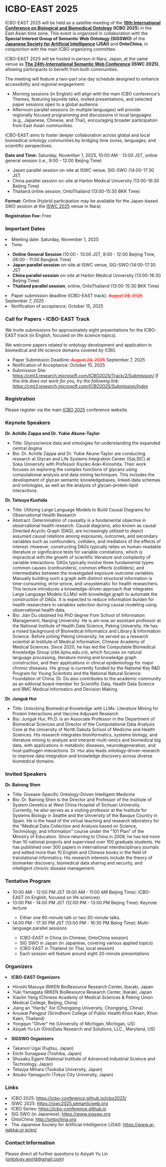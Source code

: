 <br>

# ICBO-EAST 2025

ICBO-EAST 2025 will be held as a satellite meeting of the <b><a href="https://icbo-conference.github.io/icbo2025/">16th International Conference on Biological and Biomedical Ontology</a> (ICBO 2025</b>) in the East Asian time zone. This event is organized in collaboration with the <b>Special Interest Group of Semantic Web Ontology (SIGSWO)</b> of the <b><a href="https://www.ai-gakkai.or.jp/en/">Japanese Society for Artificial Intelligence</a> (JSAI)</b> and <b>OntoChina</b>, in conjunction with the main ICBO organizing committee.

ICBO-EAST 2025 will be hosted in person in Nara, Japan, at the same venue as <b><a href="https://iswc2025.semanticweb.org/">The 24th-International Semantic Web Conference</a> (ISWC 2025)</b>, allowing participants to benefit from both communities.

The meeting will feature a two-part one day schedule designed to enhance accessibility and regional engagement:
<ul>
  <li>Morning sessions (in English) will align with the main ICBO conference's Themes, featuring keynote talks, invited presentations, and selected paper sessions open to a global audience.</li>
  <li>Afternoon parallel sessions (in multiple languages) will provide regionally focused programming and discussions in local languages (e.g., Japanese, Chinese, and Thai), encouraging broader participation from East Asian communities.</li>
</ul>

ICBO-EAST aims to foster deeper collaboration across global and local biomedical ontology communities by bridging time zones, languages, and scientific perspectives.

<b>Date and Time:</b> Saturday, November 1, 2025, 10:00 AM - 13:00 JST, online general session (i.e., 9:00 - 12:00 Beijing Time)
<ul>
  <li>Japan parallel session on-site at ISWC venue, SIG-SWO (14:00-17:30 JST</li>
  <li>China parallel session on-site at Harbin Medical University (13:00-16:30 Beijing Time)</li>
  <li>Thailand online session, OntoThailand (13:00-15:30 BKK Time)</li>
</ul>

<b>Format:</b> Online (Hybrid participation may be available for the Japan-based SWO session at the <a href="https://iswc2025.semanticweb.org/">ISWC 2025</a> venue in Nara)

<b>Registration Fee:</b> Free

### Important Dates
<li>Meeting date: Saturday, November 1, 2025</li>
<li>Time:</li> 
<ul>
  <li><b>Online General Session</b> (10:00 - 13:00 JST, 9:00 - 12:00 Beijing Time, 08:00 - 11:00 Bangkok Time)</li>
  <li><b>Japan parallel session</b> on-site at ISWC venue, SIG-SWO (14:00-17:30 JST</li>
  <li><b>China parallel session</b> on-site at Harbin Medical University (13:00-16:30 Beijing Time)</li>
  <li><b>Thailand parallel session</b>, online, OntoThailand (13:00-15:30 BKK Time)</li>
</ul>
<li>Paper submission deadline (ICBO-EAST track): <span style="color: red; text-decoration: line-through;"> August 24, 2025</span> September 7, 2025 </li>
<li>Notification of acceptance: October 15, 2025</li>

### Call for Papers - ICBO-EAST Track
We invite submissions for approximately eight presentations for the ICBO-EAST track (in English, focused on life science topics).

We welcome papers related to ontology development and application in biomedical and life science domains covered by ICBO.

<ul>
  <li>Paper Submission Deadline:<span style="color: red; text-decoration: line-through;"> August 24, 2025</span> September 7, 2025 </li>
  <li>Notification of Acceptance: October 15, 2025</li>
  <li>Submission Site: <a href="https://cmt3.research.microsoft.com/ICBO2025/Track/2/Submission/">https://cmt3.research.microsoft.com/ICBO2025/Track/2/Submission/</a> <i>If this link does not work for you, try the following link: <a href="https://cmt3.research.microsoft.com/ICBO2025/Submission/Index">https://cmt3.research.microsoft.com/ICBO2025/Submission/Index</a></i></li>
</ul>

### Registration
Please register via the main <a href="https://icbo-conference.github.io/icbo2025/registration/">ICBO 2025</a> conference website.

### Keynote Speakers
<b>Dr. Achille Zappa and Dr. Yukie Akune-Taylor</b>
<ul>
  <li>Title: Glycoscience data and ontologies for understanding the expanded central dogma</li>
  <li>Bio: Dr. Achille Zappa and Dr. Yukie Akune-Taylor are conducting research at Glycan and Life Systems Integration Center (GaLSIC) at Soka University with Professor Kiyoko Aoki-Kinoshita. Their work focuses on exploring the complex functions of glycans using computational analysis and data mining techniques. This includes the development of glycan semantic knowledgebases, linked-data schemas and ontologies, as well as the analysis of glycan–protein-lipid interactions.</li>
</ul>

<b>Dr. Tatsuya Kushida</b>
<ul>
  <li>Title: Utilizing Large Language Models to Build Causal Diagrams for Observational Health Research</li>
  <li>Abstract: Determination of causality is a fundamental objective in observational health research. Causal diagrams, also known as causal Directed Acyclic Graph (DAG), are increasingly utilized to depict assumed causal relations among exposures, outcomes, and secondary variables such as confounders, colliders, and mediators of the effects of interest. However, constructing DAGs typically relies on human-readable literature or significance tests for variable correlations, which is impractical with the growth of scientific literature and complexity of variable interactions. DAGs typically involve three fundamental types: common causes (confounders), common effects (colliders), and intermediates between the investigated exposure-outcome variables. Manually building such a graph with distinct structural information is time-consuming, error-prone, and unsystematic for health researchers. This lecture introduces a knowledge-driven approach that integrates Large Language Models (LLMs) with knowledge graph to automate the construction of DAGs. It is expected to reduce information burden for health researchers in variables selection during causal modeling using observational health data.</li>
  <li>Bio: Jian Du obtained his PhD degree from School of Information Management, Nanjing University. He is am now an assistant professor at the National Institute of Health Data Science, Peking University. He has a mixed background of Biomedical Informatics and Library & Information Science. Before joining Peking University, he served as a research scientist at Institute of Medical Information, Chinese Academy of Medical Sciences. Since 2020, he has led the Computable Biomedical Knowledge Group (cbk.bjmu.edu.cn), which focuses on natural language processing, literature mining and knowledge graph construction, and their applications in clinical epidemiology for major chronic diseases. His group is currently funded by the National Key R&D Program for Young Scientists and the National Natural Science Foundation of China. Dr. Du also contributes to the academic community as an editorial board member for Scientific Data, Health Data Science and BMC Medical Informatics and Decision Making.</li>
</ul>

<b>Dr. Junguk Hur</b>
<ul>
  <li>Title: Unlocking Biomedical Knowledge with LLMs: Literature Mining for Protein Interactions and Vaccine Adjuvant Research</li>
  <li>Bio: Junguk Hur, Ph.D. is an Associate Professor in the Department of Biomedical Sciences and Director of the Computational Data Analysis Core at the University of North Dakota School of Medicine and Health Sciences. His research integrates bioinformatics, systems biology, and literature mining to analyze and interpret multi-omics and biomedical big data, with applications in metabolic diseases, neurodegeneration, and host-pathogen interactions. Dr. Hur also leads ontology-driven research to improve data integration and knowledge discovery across diverse biomedical domains.</li>
</ul>

### Invited Speakers

<b>Dr. Bairong Shen</b>
<ul>
  <li>Title: Disease-Specific Ontology-Driven Intelligent Medicine</li>
  <li>Bio: Dr. Bairong Shen is the Director  and Professor of the Institute of System Genetics at West China Hospital of Sichuan University. Currently, he also serves as a visiting professor at the Institute for Systems Biology in Seattle and the University of the Basque Country in Spain. He is the head of the virtual teaching and research laboratory for the "Medical Data Collection and Analysis based on Science, Technology, and Information" course under the "101 Plan" of the Ministry of Education. Since returning to China in 2008, he has led more than 10 national projects and supervised over 100 graduate students. He has published over 300 papers in international interdisciplinary journals and edited more than 10 English and Chinese books in the field of translational informatics. His research interests include the theory of biomarker discovery, biomedical data sharing and security, and intelligent chronic disease management.</li>
</ul>

### Tentative Program
<ul>
  <li>10:00 AM - 12:00 PM JST (9:00 AM - 11:00 AM Beijing Time): ICBO-EAST (in English, focused on life sciences)</li>
  <li>13:00 PM - 14:00 PM JST (12:00 PM - 13:00 PM Beijing Time): Keynote lecture</li>
  <ul>
    <li>Either one 60-minute talk or two 30-minute talks.</li>
  </ul>
  <li>14:00 PM - 17:30 PM JST (13:00 PM - 16:30 PM Being Time): Multi-language parallel sessions</li>
  <ul>
    <li>ICBO-EAST in China (in Chinese, OntoChina session)</li>
    <li>SIG SWO in Japan (in Japanese, covering various applied topics)</li>
    <li>ICBO-EAST in Thailand (in Thai, local session)</li>
    <li>Each session will feature around eight 20-minute presentations</li>
  </ul>
</ul>

### Organizers
<li><b>ICBO-EAST Organizers</b></li>
<ul>
  <li>Hiroshi Masuya (RIKEN BioResource Research Center, Ibaraki, Japan</li>
  <li>Yuki Yamagata (RIKEN BioResource Research Center, Ibaraki, Japan</li>
  <li>Xiaolin Yang (Chinese Academy of Medical Sciences & Peking Union Medical College, Beijing, China)</li>
  <li>Jiang an "Hardy" Xie (Chongqing University, Chongqing, China)</li>
  <li>Anuwat Pengput (Sirindhorn College of Public Health Khon Kaen, Khon Kaen, Thailand)</li>
  <li>Yongqun "Oliver" He (University of Michigan, Michigan, US)</li>
  <li>Asiyah Yu Lin (OntoData Research and Solutions, LLC., Maryland, US)</li>
</ul>

<li><b>SIGSWO Organizers</b></li>
<ul>
  <li>Takanori Ugai (Fujitsu, Japan)</li>
  <li>Eiichi Sunagawa (Toshiba, Japan)</li>
  <li>Shusaku Egami (National Institute of Advanced Industrial Science and Technology, Japan)</li>
  <li>Tetsuya Mihara (Tsukuba University, Japan)</li>
  <li>Atsuko Yamaguchi (Tokyo City University, Japan)</li>
</ul>

### Links
<li>ICBO 2025: <a href="https://icbo-conference.github.io/icbo2025/">https://icbo-conference.github.io/icbo2025/</a></li>
<li>ISWC 2025: <a href="https://iswc2025.semanticweb.org">https://iswc2025.semanticweb.org</a></li>
<li>ICBO Series: <a href="https://icbo-conference.github.io">https://icbo-conference.github.io</a></li>
<li>SIG SWO (in Japanese): <a href="https://www.sigswo.org">https://www.sigswo.org</a></li>
<li>OntoChina: <a href="http://ontochina.org">http://ontochina.org</a></li>
<li>The Japanese Society for Artificial Intelligence (JSAI): <a href="https://www.ai-gakkai.or.jp/en/">https://www.ai-gakkai.or.jp/en/</a></li>

### Contact Information 
Please direct all further questions to Asiyah Yu Lin (ontology.world@gmail.com)
